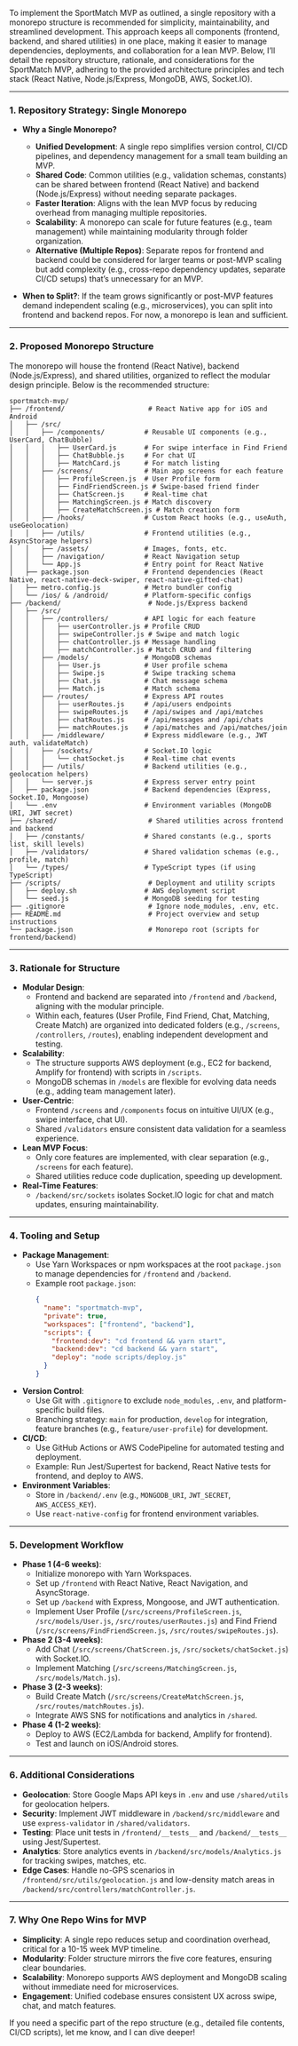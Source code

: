 To implement the SportMatch MVP as outlined, a single repository with a monorepo structure is recommended for simplicity, maintainability, and streamlined development. This approach keeps all components (frontend, backend, and shared utilities) in one place, making it easier to manage dependencies, deployments, and collaboration for a lean MVP. Below, I’ll detail the repository structure, rationale, and considerations for the SportMatch MVP, adhering to the provided architecture principles and tech stack (React Native, Node.js/Express, MongoDB, AWS, Socket.IO).

---

### 1. Repository Strategy: Single Monorepo
- **Why a Single Monorepo?**
  - **Unified Development**: A single repo simplifies version control, CI/CD pipelines, and dependency management for a small team building an MVP.
  - **Shared Code**: Common utilities (e.g., validation schemas, constants) can be shared between frontend (React Native) and backend (Node.js/Express) without needing separate packages.
  - **Faster Iteration**: Aligns with the lean MVP focus by reducing overhead from managing multiple repositories.
  - **Scalability**: A monorepo can scale for future features (e.g., team management) while maintaining modularity through folder organization.
  - **Alternative (Multiple Repos)**: Separate repos for frontend and backend could be considered for larger teams or post-MVP scaling but add complexity (e.g., cross-repo dependency updates, separate CI/CD setups) that’s unnecessary for an MVP.

- **When to Split?**: If the team grows significantly or post-MVP features demand independent scaling (e.g., microservices), you can split into frontend and backend repos. For now, a monorepo is lean and sufficient.

---

### 2. Proposed Monorepo Structure
The monorepo will house the frontend (React Native), backend (Node.js/Express), and shared utilities, organized to reflect the modular design principle. Below is the recommended structure:

```
sportmatch-mvp/
├── /frontend/                     # React Native app for iOS and Android
│   ├── /src/
│   │   ├── /components/          # Reusable UI components (e.g., UserCard, ChatBubble)
│   │   │   ├── UserCard.js       # For swipe interface in Find Friend
│   │   │   ├── ChatBubble.js     # For chat UI
│   │   │   ├── MatchCard.js      # For match listing
│   │   ├── /screens/             # Main app screens for each feature
│   │   │   ├── ProfileScreen.js  # User Profile form
│   │   │   ├── FindFriendScreen.js # Swipe-based friend finder
│   │   │   ├── ChatScreen.js     # Real-time chat
│   │   │   ├── MatchingScreen.js # Match discovery
│   │   │   ├── CreateMatchScreen.js # Match creation form
│   │   ├── /hooks/               # Custom React hooks (e.g., useAuth, useGeolocation)
│   │   ├── /utils/               # Frontend utilities (e.g., AsyncStorage helpers)
│   │   ├── /assets/              # Images, fonts, etc.
│   │   ├── /navigation/          # React Navigation setup
│   │   └── App.js                # Entry point for React Native
│   ├── package.json              # Frontend dependencies (React Native, react-native-deck-swiper, react-native-gifted-chat)
│   ├── metro.config.js           # Metro bundler config
│   └── /ios/ & /android/         # Platform-specific configs
├── /backend/                      # Node.js/Express backend
│   ├── /src/
│   │   ├── /controllers/         # API logic for each feature
│   │   │   ├── userController.js # Profile CRUD
│   │   │   ├── swipeController.js # Swipe and match logic
│   │   │   ├── chatController.js # Message handling
│   │   │   ├── matchController.js # Match CRUD and filtering
│   │   ├── /models/              # MongoDB schemas
│   │   │   ├── User.js           # User profile schema
│   │   │   ├── Swipe.js          # Swipe tracking schema
│   │   │   ├── Chat.js           # Chat message schema
│   │   │   ├── Match.js          # Match schema
│   │   ├── /routes/              # Express API routes
│   │   │   ├── userRoutes.js     # /api/users endpoints
│   │   │   ├── swipeRoutes.js    # /api/swipes and /api/matches
│   │   │   ├── chatRoutes.js     # /api/messages and /api/chats
│   │   │   ├── matchRoutes.js    # /api/matches and /api/matches/join
│   │   ├── /middleware/          # Express middleware (e.g., JWT auth, validateMatch)
│   │   ├── /sockets/             # Socket.IO logic
│   │   │   └── chatSocket.js     # Real-time chat events
│   │   ├── /utils/               # Backend utilities (e.g., geolocation helpers)
│   │   └── server.js             # Express server entry point
│   ├── package.json              # Backend dependencies (Express, Socket.IO, Mongoose)
│   └── .env                      # Environment variables (MongoDB URI, JWT secret)
├── /shared/                       # Shared utilities across frontend and backend
│   ├── /constants/               # Shared constants (e.g., sports list, skill levels)
│   ├── /validators/              # Shared validation schemas (e.g., profile, match)
│   └── /types/                   # TypeScript types (if using TypeScript)
├── /scripts/                      # Deployment and utility scripts
│   ├── deploy.sh                 # AWS deployment script
│   └── seed.js                   # MongoDB seeding for testing
├── .gitignore                     # Ignore node_modules, .env, etc.
├── README.md                      # Project overview and setup instructions
└── package.json                   # Monorepo root (scripts for frontend/backend)
```

---

### 3. Rationale for Structure
- **Modular Design**:
  - Frontend and backend are separated into `/frontend` and `/backend`, aligning with the modular principle.
  - Within each, features (User Profile, Find Friend, Chat, Matching, Create Match) are organized into dedicated folders (e.g., `/screens`, `/controllers`, `/routes`), enabling independent development and testing.
- **Scalability**:
  - The structure supports AWS deployment (e.g., EC2 for backend, Amplify for frontend) with scripts in `/scripts`.
  - MongoDB schemas in `/models` are flexible for evolving data needs (e.g., adding team management later).
- **User-Centric**:
  - Frontend `/screens` and `/components` focus on intuitive UI/UX (e.g., swipe interface, chat UI).
  - Shared `/validators` ensure consistent data validation for a seamless experience.
- **Lean MVP Focus**:
  - Only core features are implemented, with clear separation (e.g., `/screens` for each feature).
  - Shared utilities reduce code duplication, speeding up development.
- **Real-Time Features**:
  - `/backend/src/sockets` isolates Socket.IO logic for chat and match updates, ensuring maintainability.

---

### 4. Tooling and Setup
- **Package Management**:
  - Use Yarn Workspaces or npm workspaces at the root `package.json` to manage dependencies for `/frontend` and `/backend`.
  - Example root `package.json`:
    ```json
    {
      "name": "sportmatch-mvp",
      "private": true,
      "workspaces": ["frontend", "backend"],
      "scripts": {
        "frontend:dev": "cd frontend && yarn start",
        "backend:dev": "cd backend && yarn start",
        "deploy": "node scripts/deploy.js"
      }
    }
    ```
- **Version Control**:
  - Use Git with `.gitignore` to exclude `node_modules`, `.env`, and platform-specific build files.
  - Branching strategy: `main` for production, `develop` for integration, feature branches (e.g., `feature/user-profile`) for development.
- **CI/CD**:
  - Use GitHub Actions or AWS CodePipeline for automated testing and deployment.
  - Example: Run Jest/Supertest for backend, React Native tests for frontend, and deploy to AWS.
- **Environment Variables**:
  - Store in `/backend/.env` (e.g., `MONGODB_URI`, `JWT_SECRET`, `AWS_ACCESS_KEY`).
  - Use `react-native-config` for frontend environment variables.

---

### 5. Development Workflow
- **Phase 1 (4-6 weeks)**:
  - Initialize monorepo with Yarn Workspaces.
  - Set up `/frontend` with React Native, React Navigation, and AsyncStorage.
  - Set up `/backend` with Express, Mongoose, and JWT authentication.
  - Implement User Profile (`/src/screens/ProfileScreen.js`, `/src/models/User.js`, `/src/routes/userRoutes.js`) and Find Friend (`/src/screens/FindFriendScreen.js`, `/src/routes/swipeRoutes.js`).
- **Phase 2 (3-4 weeks)**:
  - Add Chat (`/src/screens/ChatScreen.js`, `/src/sockets/chatSocket.js`) with Socket.IO.
  - Implement Matching (`/src/screens/MatchingScreen.js`, `/src/models/Match.js`).
- **Phase 3 (2-3 weeks)**:
  - Build Create Match (`/src/screens/CreateMatchScreen.js`, `/src/routes/matchRoutes.js`).
  - Integrate AWS SNS for notifications and analytics in `/shared`.
- **Phase 4 (1-2 weeks)**:
  - Deploy to AWS (EC2/Lambda for backend, Amplify for frontend).
  - Test and launch on iOS/Android stores.

---

### 6. Additional Considerations
- **Geolocation**: Store Google Maps API keys in `.env` and use `/shared/utils` for geolocation helpers.
- **Security**: Implement JWT middleware in `/backend/src/middleware` and use `express-validator` in `/shared/validators`.
- **Testing**: Place unit tests in `/frontend/__tests__` and `/backend/__tests__` using Jest/Supertest.
- **Analytics**: Store analytics events in `/backend/src/models/Analytics.js` for tracking swipes, matches, etc.
- **Edge Cases**: Handle no-GPS scenarios in `/frontend/src/utils/geolocation.js` and low-density match areas in `/backend/src/controllers/matchController.js`.

---

### 7. Why One Repo Wins for MVP
- **Simplicity**: A single repo reduces setup and coordination overhead, critical for a 10-15 week MVP timeline.
- **Modularity**: Folder structure mirrors the five core features, ensuring clear boundaries.
- **Scalability**: Monorepo supports AWS deployment and MongoDB scaling without immediate need for microservices.
- **Engagement**: Unified codebase ensures consistent UX across swipe, chat, and match features.

If you need a specific part of the repo structure (e.g., detailed file contents, CI/CD scripts), let me know, and I can dive deeper!